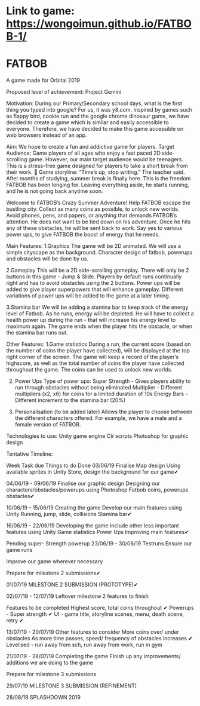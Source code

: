 # Link to game: https://wongoimun.github.io/FATBOB-1/

# FATBOB
A game made for Orbital 2019 

Proposed level of achievement: 
Project Gemini 

Motivation: 
During our Primary/Secondary school days, what is the first thing you typed into google? For us, it was y8.com. Inspired by games such as flappy bird, cookie run and the google chrome dinosaur game, we have decided to create a game which is similar and easily accessible to everyone. Therefore, we have decided to make this game accessible on web browsers instead of an app.  
 



Aim:
We hope to create a fun and addictive game for players.
Target Audience: 
Game players of all ages who enjoy a fast paced 2D side-scrolling game. However, our main target audience would be teenagers. This is a stress-free game designed for players to take a short break from their work. 
Game storyline:
“Time’s up, stop writing.” The teacher said. After months of studying, summer break is finally here. This is the freedom FATBOB has been longing for. Leaving everything aside, he starts running, and he is not going back anytime soon.

Welcome to FATBOB’s Crazy Summer Adventure! 
Help FATBOB escape the bustling city. 
Collect as many coins as possible, to unlock new worlds.
Avoid phones, pens, and papers, or anything that demands FATBOB’s attention. He does not want to be tied down on his adventure. Once he hits any of these obstacles, he will be sent back to work.
Say yes to various power ups, to give FATBOB the boost of energy that he needs.

Main Features: 
1.Graphics 
The game will be 2D animated. We will use a simple cityscape as the background. Character design of fatbob, powerups and obstacles will be done by us.

2.Gameplay
This will be a 2D side-scrolling gameplay. There will only be 2 buttons in this game - Jump & Slide. Players by default runs continually right and has to avoid obstacles using the 2 buttons. Power ups will be added to give player superpowers that will enhance gameplay. Different variations of power ups will be added to the game at a later timing.

3.Stamina bar
We will be adding a stamina bar to keep track of the energy level of Fatbob. As he runs, energy will be depleted. He will have to collect a health power up during the run - that will increase his energy level to maximum again. The game ends when the player hits the obstacle, or when the stamina bar runs out.


Other Features: 
1.Game statistics 
During a run, the current score (based on the number of coins the player have collected), will be displayed at the top right corner of the screen.
The game will keep a record of the player’s highscore, as well as the total number of coins the player have collected throughout the game. The coins can be used to unlock new worlds.

2. Power Ups 
Type of power ups:
Super Strength - Gives players ability to run through obstacles without being eliminated
Multiplier - Different multipliers (x2, x6) for coins for a limited duration of 10s
Energy Bars - Different increment to the stamina bar (20%)

3. Personalisation (to be added later)
Allows the player to choose between the different characters offered. For example, we have a male and a female version of FATBOB.

Technologies to use: 
Unity game engine              C# scripts               Photoshop for graphic design

Tentative Timeline:

Week
Task due
Things to do
Done
03/06/19
Finalise Map design
Using available sprites in Unity Store, design the background for our game✔

04/06/19 - 09/06/19
Finalise our graphic design
Designing our characters/obstacles/powerups using Photoshop
Fatbob
coins, powerups 
obstacles✔

10/06/19 - 15/06/19
Creating the game
Develop our main features using Unity
Running, jump, slide, collisions
Stamina bar✔

16/06/19 - 22/06/19
Developing the game
Include other less important features using Unity
Game statistics
Power Ups
Improving main features✔

Pending super-
Strength
powerup 
23/06/19 - 30/06/19
Testruns 
Ensure our game runs 

Improve our game wherever necessary

Prepare for milestone 2 submissions✔

01/07/19
MILESTONE 2 SUBMISSION (PROTOTYPE)✔

02/07/19 - 12/07/19
Leftover milestone 2 features to finish


Features to be completed
Highest score, total coins throughout ✔
Powerups - Super strength ✔
 UI - game title, storyline scenes, menu, death scene, retry ✔



13/07/19 - 20/07/19
Other features to consider
More coins over/ under obstacles
As more time passes, speed/ frequency of obstacles increases ✔
Levelised - run away from sch, run away from work, run in gym



21/07/19 - 28/07/19
Completing the game
Finish up any improvements/ additions we are doing to the game

Prepare for milestone 3 submissions


29/07/19
MILESTONE 3 SUBMISSION (REFINEMENT)


28/08/19
SPLASHDOWN 2019



